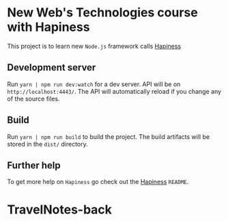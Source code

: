 # New Web's Technologies course with Hapiness

This project is to learn new `Node.js` framework calls [Hapiness](https://github.com/hapinessjs/hapiness)

## Development server

Run `yarn | npm run dev:watch` for a dev server. API will be on `http://localhost:4443/`. The API will automatically reload if you change any of the source files.

## Build

Run `yarn | npm run build` to build the project. The build artifacts will be stored in the `dist/` directory.

## Further help

To get more help on `Hapiness` go check out the [Hapiness](https://github.com/hapinessjs/hapiness) `README`.
# TravelNotes-back

